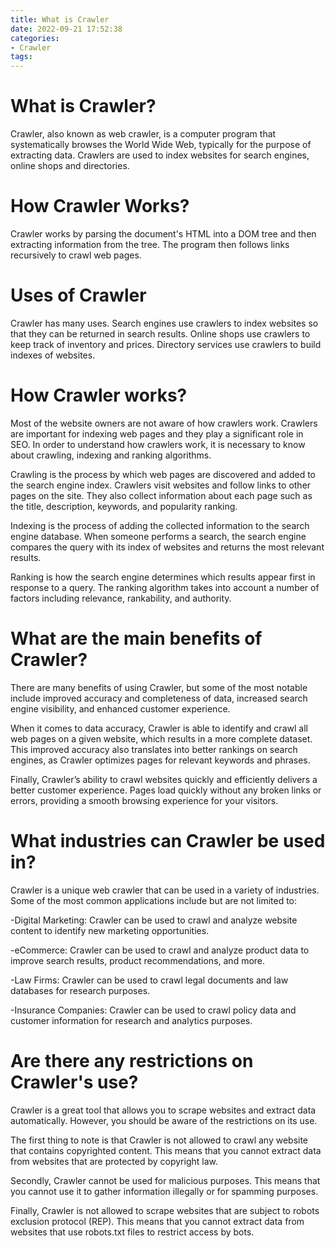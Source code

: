 ```yaml
---
title: What is Crawler
date: 2022-09-21 17:52:38
categories:
- Crawler
tags:
---
```



#  What is Crawler?

Crawler, also known as web crawler, is a computer program that systematically browses the World Wide Web, typically for the purpose of extracting data. Crawlers are used to index websites for search engines, online shops and directories.

# How Crawler Works?

 Crawler works by parsing the document's HTML into a DOM tree and then extracting information from the tree. The program then follows links recursively to crawl web pages.

# Uses of Crawler

Crawler has many uses. Search engines use crawlers to index websites so that they can be returned in search results. Online shops use crawlers to keep track of inventory and prices. Directory services use crawlers to build indexes of websites.

#  How Crawler works?

Most of the website owners are not aware of how crawlers work. Crawlers are important for indexing web pages and they play a significant role in SEO. In order to understand how crawlers work, it is necessary to know about crawling, indexing and ranking algorithms.

Crawling is the process by which web pages are discovered and added to the search engine index. Crawlers visit websites and follow links to other pages on the site. They also collect information about each page such as the title, description, keywords, and popularity ranking.

Indexing is the process of adding the collected information to the search engine database. When someone performs a search, the search engine compares the query with its index of websites and returns the most relevant results.

Ranking is how the search engine determines which results appear first in response to a query. The ranking algorithm takes into account a number of factors including relevance, rankability, and authority.

#  What are the main benefits of Crawler?

There are many benefits of using Crawler, but some of the most notable include improved accuracy and completeness of data, increased search engine visibility, and enhanced customer experience.

When it comes to data accuracy, Crawler is able to identify and crawl all web pages on a given website, which results in a more complete dataset. This improved accuracy also translates into better rankings on search engines, as Crawler optimizes pages for relevant keywords and phrases.

Finally, Crawler’s ability to crawl websites quickly and efficiently delivers a better customer experience. Pages load quickly without any broken links or errors, providing a smooth browsing experience for your visitors.

#  What industries can Crawler be used in?

Crawler is a unique web crawler that can be used in a variety of industries. Some of the most common applications include but are not limited to:

-Digital Marketing: Crawler can be used to crawl and analyze website content to identify new marketing opportunities.

-eCommerce: Crawler can be used to crawl and analyze product data to improve search results, product recommendations, and more.

-Law Firms: Crawler can be used to crawl legal documents and law databases for research purposes.

-Insurance Companies: Crawler can be used to crawl policy data and customer information for research and analytics purposes.

#  Are there any restrictions on Crawler's use?

Crawler is a great tool that allows you to scrape websites and extract data automatically. However, you should be aware of the restrictions on its use.

The first thing to note is that Crawler is not allowed to crawl any website that contains copyrighted content. This means that you cannot extract data from websites that are protected by copyright law.

Secondly, Crawler cannot be used for malicious purposes. This means that you cannot use it to gather information illegally or for spamming purposes.

Finally, Crawler is not allowed to scrape websites that are subject to robots exclusion protocol (REP). This means that you cannot extract data from websites that use robots.txt files to restrict access by bots.